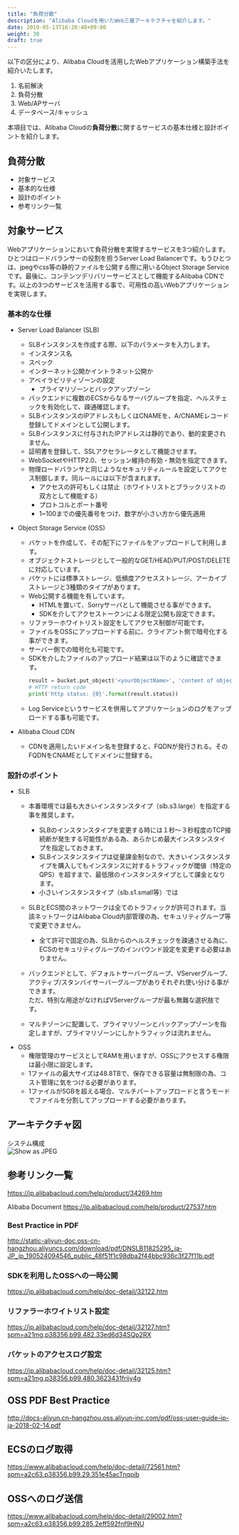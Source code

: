 ```yaml
---
title: "負荷分散"
description: "Alibaba Cloudを用いたWeb三層アーキテクチャを紹介します。"
date: 2019-05-13T16:20:40+09:00
weight: 30
draft: true
---
```


以下の区分により、Alibaba Cloudを活用したWebアプリケーション構築手法を紹介いたします。

1. 名前解決
1. 負荷分散
1. Web/APサーバ
1. データベース/キャッシュ

本項目では、Alibaba Cloudの<b>負荷分散</b>に関するサービスの基本仕様と設計ポイントを紹介します。

## 負荷分散
 - 対象サービス
 - 基本的な仕様
 - 設計のポイント
 - 参考リンク一覧

## 対象サービス
Webアプリケーションにおいて負荷分散を実現するサービスを3つ紹介します。ひとつはロードバランサーの役割を担うServer Load Balancerです。もうひとつは、jpegやcss等の静的ファイルを公開する際に用いるObject Storage Serviceです。最後に、コンテンツデリバリーサービスとして機能するAlibaba CDNです。以上の3つのサービスを活用する事で、可用性の高いWebアプリケーションを実現します。

### 基本的な仕様
- Server Load Balancer (SLB)
   - SLBインスタンスを作成する際、以下のパラメータを入力します。
    - インスタンス名
    - スペック
    - インターネット公開かイントラネット公開か
    - アベイラビリティゾーンの設定
      - プライマリゾーンとバックアップゾーン
  - バックエンドに複数のECSからなるサーバグループを指定、ヘルスチェックを有効化して、疎通確認します。
  - SLBインスタンスのIPアドレスもしくはCNAMEを、A/CNAMEレコード登録してドメインとして公開します。
  - SLBインスタンスに付与されたIPアドレスは静的であり、動的変更されません。
  - 証明書を登録して、SSLアクセラレータとして機能させます。
  - WebSocketやHTTP2.0、セッション維持の有効・無効を指定できます。
  - 物理ロードバランサと同じようなセキュリティルールを設定してアクセス制御します。同ルールには以下が含まれます。
    - アクセスの許可もしくは禁止（ホワイトリストとブラックリストの双方として機能する）
    - プロトコルとポート番号
    - 1~100までの優先番号をつけ、数字が小さい方から優先適用
  
- Object Storage Service (OSS)
  - バケットを作成して、その配下にファイルをアップロードして利用します。
  - オブジェクトストレージとして一般的なGET/HEAD/PUT/POST/DELETEに対応しています。
  - バケットには標準ストレージ、低頻度アクセスストレージ、アーカイブストレージと3種類のタイプがあります。
  - Web公開する機能を有しています。
    - HTMLを置いて、Sorryサーバとして機能させる事ができます。
    - SDKを介してアクセストークンによる限定公開も設定できます。
  - リファラーホワイトリスト設定をしてアクセス制御が可能です。
  - ファイルをOSSにアップロードする前に、クライアント側で暗号化する事ができます。
  - サーバー側での暗号化も可能です。
  - SDKを介したファイルのアップロード結果は以下のように確認できます。
    ```python
    result = bucket.put_object('<yourObjectName>', 'content of object')
    # HTTP return code
    print('http status: {0}'.format(result.status))
    ```
  - Log Serviceというサービスを併用してアプリケーションのログをアップロードする事も可能です。

- Alibaba Cloud CDN
  - CDNを適用したいドメイン名を登録すると、FQDNが発行される。そのFQDNをCNAMEとしてドメインに登録する。



### 設計のポイント
- SLB
  - 本番環境では最も大きいインスタンスタイプ（slb.s3.large）を指定する事を推奨します。 
    - SLBのインスタンスタイプを変更する時には１秒〜３秒程度のTCP接続断が発生する可能性がある為、あらかじめ最大インスタンスタイプを指定しておきます。
    - SLBインスタンスタイプは従量課金制なので、大きいインスタンスタイプを購入してもインスタンスに対するトラフィックが閾値（特定のQPS）を超すまで、最低限のインスタンスタイプとして課金となります。
    - 小さいインスタンスタイプ（slb.s1.small等）では
    
  - SLBとECS間のネットワークは全てのトラフィックが許可されます。当該ネットワークはAlibaba Cloud内部管理の為、セキュリティグループ等で変更できません。
    - 全て許可で固定の為、SLBからのヘルスチェックを疎通させる為に、ECSのセキュリティグループのインバウンド設定を変更する必要はありません。
  - バックエンドとして、デフォルトサーバーグループ、VServerグループ、アクティブ/スタンバイサーバーグループがありそれぞれ使い分ける事ができます。  
    ただ、特別な用途がなければVServerグループが最も無難な選択肢です。
  - マルチゾーンに配置して、プライマリゾーンとバックアップゾーンを指定しますが、プライマリゾーンにしかトラフィックは流れません。
- OSS
  - 権限管理のサービスとしてRAMを用いますが、OSSにアクセスする権限は最小限に設定します。
  - 1ファイルの最大サイズは48.8TBで、保存できる容量は無制限の為、コスト管理に気をつける必要があります。
  - 1ファイルが5GBを超える場合、マルチパートアップロードと言うモードでファイルを分割してアップロードする必要があります。

## アーキテクチャ図
システム構成  
![Show as JPEG](/help/image/23.1.png)

## 参考リンク一覧
https://jp.alibabacloud.com/help/product/34269.htm

Alibaba Document
https://jp.alibabacloud.com/help/product/27537.htm

### Best Practice in PDF
http://static-aliyun-doc.oss-cn-hangzhou.aliyuncs.com/download/pdf/DNSLB11825295_ja-JP_jp_190524094546_public_48f51f1c98dba2f44bbc936c3f27f11b.pdf

### SDKを利用したOSSへの一時公開
https://jp.alibabacloud.com/help/doc-detail/32122.htm

### リファラーホワイトリスト設定
https://jp.alibabacloud.com/help/doc-detail/32127.htm?spm=a21mg.p38356.b99.482.33ed6d34SQp2RX

### バケットのアクセスログ設定
https://jp.alibabacloud.com/help/doc-detail/32125.htm?spm=a21mg.p38356.b99.480.3623431frijy4g

## OSS PDF Best Practice
http://docs-aliyun.cn-hangzhou.oss.aliyun-inc.com/pdf/oss-user-guide-jp-ja-2018-02-14.pdf

## ECSのログ取得
https://www.alibabacloud.com/help/doc-detail/72561.htm?spm=a2c63.p38356.b99.29.351e45acTnqpib

## OSSへのログ送信
https://www.alibabacloud.com/help/doc-detail/29002.htm?spm=a2c63.p38356.b99.285.2eff592fnf9HNU
